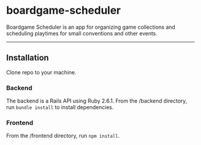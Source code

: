 # boardgame-scheduler

Boardgame Scheduler is an app for organizing game collections and scheduling playtimes for small conventions and other events.

---

## Installation

Clone repo to your machine.

### Backend

The backend is a Rails API using Ruby 2.6.1. From the /backend directory, run `bundle install` to install dependencies.

### Frontend

From the /frontend directory, run `npm install`.
